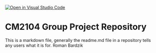 [![Open in Visual Studio Code](https://classroom.github.com/assets/open-in-vscode-c66648af7eb3fe8bc4f294546bfd86ef473780cde1dea487d3c4ff354943c9ae.svg)](https://classroom.github.com/online_ide?assignment_repo_id=8802115&assignment_repo_type=AssignmentRepo)
# CM2104 Group Project Repository
This is a markdown file, generally the readme.md file in a repository tells any users what it is for. 
Roman Bardzik

